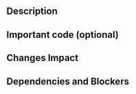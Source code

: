 ## Description
<!--
Describe the purpose of this Pull Request (PR).

This section should contain information on the problem this PR solves and the
methodology used to solve said problem.

Please provide link to JIRA ticket if relevant.

Example: ```Add sponsors panel to new video page
https://mycujootv.atlassian.net/browse/FUN-334```
-->

## Important code (optional)
<!--
Describe what files or lines reviewer should pay special attention to.

Example: please check usage of mapValues in src/apps/home/containers/SponsorsContainer/index.js sponsors 
method
-->

## Changes Impact
<!--
Describe how this PR will be visible to the users. If it's under feature toggle - document which one.

Example: This will add sponsors container to the top of video page. If sponsorship is defined for 
scoreboard/overlay it will be visible now.
Old TV page left as is.
-->

## Dependencies and Blockers
<!--
If this PR has any open dependency or a blocker, they should be listed on this
section.

Dependency is defined as another PR or known issue that needs to be solved before
this PR is merged.

Blocker is defined as anything that prevents this PR from being merged immediately.

Example: Do not merge before #34
Another example: Do not merge before deploy of teams service support to GQL
-->

